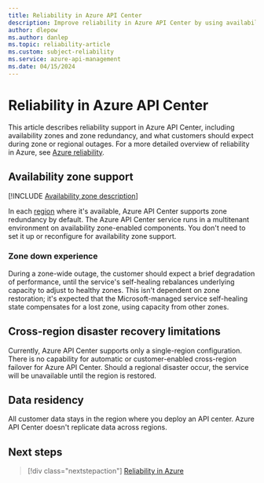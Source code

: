 ```yaml
---
title: Reliability in Azure API Center 
description: Improve reliability in Azure API Center by using availability zones and zone redundancy. Read about disaster recovery and what to expect during an outage. 
author: dlepow 
ms.author: danlep
ms.topic: reliability-article
ms.custom: subject-reliability
ms.service: azure-api-management
ms.date: 04/15/2024
---
```



# Reliability in Azure API Center

This article describes reliability support in Azure API Center, including availability zones and zone redundancy, and what customers should expect during zone or regional outages. For a more detailed overview of reliability in Azure, see [Azure reliability](/azure/architecture/framework/resiliency/overview).

## Availability zone support

[!INCLUDE [Availability zone description](includes/reliability-availability-zone-description-include.md)]

In each [region](../api-center/overview.md) where it's available, Azure API Center supports zone redundancy by default. The Azure API Center service runs in a multitenant environment on availability zone-enabled components. You don't need to set it up or reconfigure for availability zone support. 


### Zone down experience

During a zone-wide outage, the customer should expect a brief degradation of performance, until the service's self-healing rebalances underlying capacity to adjust to healthy zones. This isn't dependent on zone restoration; it's expected that the Microsoft-managed service self-healing state compensates for a lost zone, using capacity from other zones.

## Cross-region disaster recovery limitations

Currently, Azure API Center supports only a single-region configuration. There is no capability for automatic or customer-enabled cross-region failover for Azure API Center. Should a regional disaster occur, the service will be unavailable until the region is restored.

## Data residency

All customer data stays in the region where you deploy an API center. Azure API Center doesn't replicate data across regions. 

## Next steps

> [!div class="nextstepaction"]
> [Reliability in Azure](/azure/reliability/overview)
